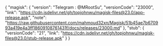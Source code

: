 # 
{
  "magisk": {
    "version": "Telegram : @MRootSu",
    "versionCode": "23000",
    "link": "https://cdn.jsdelivr.net/gh/topjohnwu/magisk-files@23.0/app-release.apk",
    "note": "https://raw.githubusercontent.com/mahmoud32xn/Magisk/51b45ae7b670993a419e4a3ff18609108761431f/docs/releases/23000.md"
  },
  "stub": {
    "versionCode": "21",
    "link": "https://cdn.jsdelivr.net/gh/topjohnwu/magisk-files@23.0/stub-release.apk"
  }
}